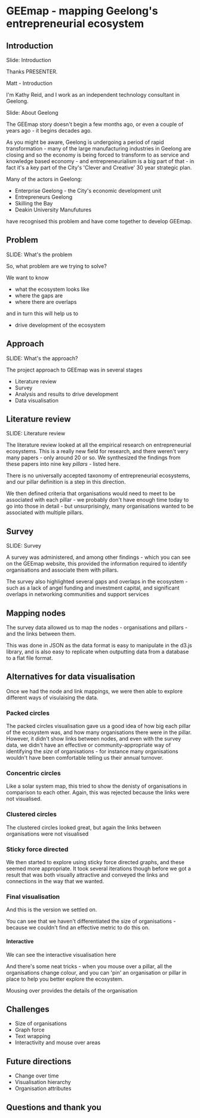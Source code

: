 # GEEmap - mapping Geelong's entrepreneurial ecosystem

## Introduction

Slide: Introduction

Thanks PRESENTER.

Matt - Introduction

I'm Kathy Reid, and I work as an independent technology consultant in Geelong.

Slide: About Geelong

The GEEmap story doesn't begin a few months ago, or even a couple of  years ago - it begins decades ago. 

 As you might be aware, Geelong is undergoing a period of rapid transformation - many of the large manufacturing industries in Geelong are closing and so the economy is being forced to transform to as service and knowledge based economy - and entrepreneurialism is a big part of that - in fact it's a key part of the City's 'Clever and Creative' 30 year strategic plan.

Many of the actors in Geelong:

* Enterprise Geelong - the City's economic development unit
* Entrepreneurs Geelong
* Skilling the Bay
* Deakin University Manufutures

have recognised this problem and have come together to develop GEEmap.

## Problem

SLIDE: What's the problem

So, what problem are we trying to solve?

We want to know

* what the ecosystem looks like
* where the gaps are
* where there are overlaps

and in turn this will help us to

* drive development of the ecosystem

## Approach

SLIDE: What's the approach?

The project approach to GEEmap was in several stages

* Literature review
* Survey
* Analysis and results to drive development
* Data visualisation


## Literature review

SLIDE: Literature review

The literature review looked at all the empirical research on entrepreneurial ecosystems. This is a really new field for research, and there weren't very many papers - only around 20 or so. We synthesized the findings from these papers into nine key *pillars* - listed here.

There is no universally accepted taxonomy of entrepreneurial ecosystems, and our pillar definition is a step in this direction.

We then defined criteria that organisations would need to meet to be associated with each pillar - we probably don't have enough time today to go into those in detail - but unsurprisingly, many organisations wanted to be associated with multiple pillars.

## Survey

SLIDE: Survey

A survey was administered, and among other findings - which you can see on the GEEmap website, this provided the information required to identify organisations and associate them with pillars.

The survey also highlighted several gaps and overlaps in the ecosystem - such as a lack of angel funding and investment capital, and significant overlaps in networking communities and support services

## Mapping nodes

The survey data allowed us to map the nodes - organisations and pillars - and the links between them.

This was done in JSON as the data format is easy to manipulate in the d3.js library, and is also easy to replicate when outputting data from a database to a flat file format.

## Alternatives for data visualisation

Once we had the node and link mappings, we were then able to explore different ways of visulaising the data.

### Packed circles

The packed circles visualisation gave us a good idea of how big each pillar of the ecosystem was, and how many organisations there were in the pillar. However, it didn't show links between nodes, and even with the survey data, we didn't have an effective or community-appropriate way of identifying the *size* of organisations - for instance many organisations wouldn't have been comfortable telling us their annual turnover.

### Concentric circles

Like a solar system map, this tried to show the denisty of organisations in comparison to each other. Again, this was rejected because the links were not visualised.

### Clustered circles

The clustered circles looked great, but again the links between organisations were not visualised

### Sticky force directed

We then started to explore using sticky force directed graphs, and these seemed more appropriate. It took several iterations though before we got a result that was both visually attractive and conveyed the links and connections in the way that we wanted.

### Final visualisation

And this is the version we settled on.

You can see that we haven't differentiated the size of organisations - because we couldn't find an effective metric to do this on.

#### Interactive

We can see the interactive visualisation here

And there's some neat tricks - when you mouse over a pillar, all the organisations change colour, and you can 'pin' an organisation or pillar in place to help you better explore the ecosystem.

Mousing over provides the details of the organisation

## Challenges

* Size of organisations
* Graph force
* Text wrapping
* Interactivity and mouse over areas


## Future directions

* Change over time
* Visualisation hierarchy
* Organisation attributes


## Questions and thank you
